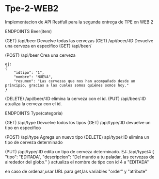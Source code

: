 # Tpe-2-WEB2
Implementacion de API Restfull para la segunda entrega de TPE en WEB 2

ENDPOINTS Beer(item)

(GET) /api/beer Devuelve todas las cervezas
(GET) /api/beer/:ID Devuelve una cerveza en especifico
(GET) /api/beer/



(POST) /api/beer Crea una cerveza
	
	ej:
    {
        "idtipo": "1",
        "nombre": "NUEVA",
        "resumen": "Las cervezas que nos han acompañado desde un principio, gracias a las cuales somos quiénes somos hoy."
    }

(DELETE) /api/beer/:ID elimina la cerveza con el id.
(PUT) /api/beer/:ID atualiza la cerveza con el id.

ENDPOINTS Type(categoria)

(GET) /api/type Devuelve todos los tipos 
(GET) /api/type/:ID devuelve un tipo en especifico

(POST) /api/type Agrega un nuevo tipo
(DELETE) api/type/:ID elimina un tipo de cerveza determinado

(PUT) /api/type/:ID edita un tipo de cerveza determinado.
	EJ:    /api/type/4
		{
		"tipo": "EDITADA",
        	"descripcion": "Del mundo a tu paladar, las cervezas de alrededor del globo."
		}
	actualiza el nombre de tipo con id 4 a "EDITADA"

en caso de ordenar,usar URL para get,las variables "order" y "atribute"




	

